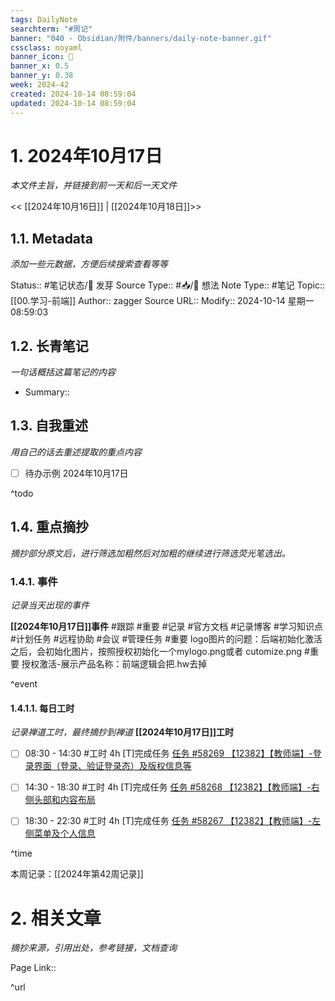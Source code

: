 ```yaml
---
tags: DailyNote
searchterm: "#周记"
banner: "040 - Obsidian/附件/banners/daily-note-banner.gif"
cssclass: noyaml
banner_icon: 💌
banner_x: 0.5
banner_y: 0.38
week: 2024-42
created: 2024-10-14 08:59:04
updated: 2024-10-14 08:59:04
---
```


# 1. 2024年10月17日

_本文件主旨，并链接到前一天和后一天文件_

<< [[2024年10月16日]] | [[2024年10月18日]]>>

## 1.1. Metadata

_添加一些元数据，方便后续搜索查看等等_

Status:: #笔记状态/🌱 发芽
Source Type:: #📥/💭 想法 
Note Type:: #笔记
Topic:: [[00.学习-前端]]
Author:: zagger
Source URL::
Modify:: 2024-10-14 星期一 08:59:03

## 1.2. 长青笔记

_一句话概括这篇笔记的内容_

- Summary::

## 1.3. 自我重述

_用自己的话去重述提取的重点内容_

- [ ] 待办示例 2024年10月17日

^todo

## 1.4. 重点摘抄

_摘抄部分原文后，进行筛选加粗然后对加粗的继续进行筛选荧光笔选出。_

### 1.4.1. 事件

_记录当天出现的事件_

**[[2024年10月17日]]事件** 
#跟踪 #重要 #记录 #官方文档 #记录博客 #学习知识点 #计划任务 #远程协助 #会议 #管理任务
#重要 logo图片的问题：后端初始化激活之后，会初始化图片，按照授权初始化一个mylogo.png或者 cutomize.png
#重要 授权激活-展示产品名称：前端逻辑会把.hw去掉

^event

#### 1.4.1.1. 每日工时

_记录禅道工时，最终摘抄到禅道_
**[[2024年10月17日]]工时**
- [ ] 08:30 - 14:30 #工时 4h	[T]完成任务	 [任务 #58269 【12382】【教师端】-登录界面（登录、验证登录态）及版权信息等](http://172.16.203.14:2980/task-view-58269.html?onlybody=yes&tid=i2sh4q46)	
- [ ] 14:30 - 18:30 #工时 4h	[T]完成任务	 [任务 #58268 【12382】【教师端】-右侧头部和内容布局](http://172.16.203.14:2980/task-view-58268.html?onlybody=yes&tid=i2sh4q46)	
- [ ] 18:30 - 22:30 #工时 4h	[T]完成任务	 [任务 #58267 【12382】【教师端】-左侧菜单及个人信息](http://172.16.203.14:2980/task-view-58267.html?onlybody=yes&tid=i2sh4q46)	


^time

本周记录：[[2024年第42周记录]]

# 2. 相关文章

_摘抄来源，引用出处，参考链接，文档查询_

Page Link::

^url
